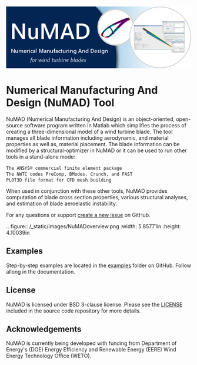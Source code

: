 ![](docs/_static/images/NuMAD-header.png) 
# Numerical Manufacturing And Design (NuMAD) Tool 
NuMAD (Numerical Manufacturing And Design) is an object-oriented, open-source software program written in Matlab which simplifies the process of creating a three-dimensional model of a wind turbine blade. The tool manages all blade information including aerodynamic, and material properties as well as, material placement. The blade information can be modified by a structural-optimizer in NuMAD or it can be used to run other tools in a stand-alone mode:

    The ANSYS® commercial finite element package
    The NWTC codes PreComp, BModes, Crunch, and FAST
    PLOT3D file format for CFD mesh building

When used in conjunction with these other tools, NuMAD provides computation of blade cross section properties, various structural analyses, and estimation of blade aeroelastic instability. 

For any questions or support [create a new issue](https://github.com/sandialabs/NuMAD/issues/new) on GitHub.


.. figure:: /_static/images/NuMADoverview.png
   :width: 5.85771in
   :height: 4.10039in
   
## Examples

Step-by-step examples are located in the [examples](https://github.com/sandialabs/NuMAD/tree/main/examples) folder on GitHub. Follow allong in the documentation.
  
## License

NuMAD is licensed under BSD 3-clause license. Please see the
[LICENSE](https://github.com/sandialabs/NuMAD/blob/main/LICENSE) included in
the source code repository for more details.

## Acknowledgements 

NuMAD is currently being developed with funding from Department of Energy's
(DOE) Energy Efficiency and Renewable Energy (EERE) Wind Energy Technology Office (WETO). 
